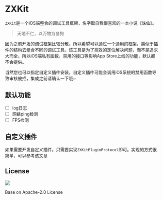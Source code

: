 # ZXKit

`ZXKit`是一个iOS端整合的调试工具框架，名字取自我很喜欢的一本小说《诛仙》。

> 天地不仁，以万物为刍狗

因为之前开发的调试框架比较分散，所以希望可以通过一个通用的框架，类似于插件的结构去组合不同的调试工具。该工具是为了高效的定位解决问题，而不是追求大而全，所以iOS端私有函数、禁用的接口等影响App Store上线的功能，默认都不会提供。

当然您也可以指定自定义插件安装，自定义插件可能会调用iOS系统的禁用函数导致审核被拒，集成之前请确认一下哦~



## 默认功能

- [ ] log日志
- [ ] 网络ping检测
- [ ] FPS检测

## 自定义插件

如果需要开发自定义插件，只需要实现`ZXKitPluginProtocol`即可。实现的方式很简单，可以参考该文章

## License

![](https://camo.githubusercontent.com/eb9066a6d8e0950066f3757c420e3a607c0929583b48ebda6fd9a6f50ccfc8f1/68747470733a2f2f7777772e6170616368652e6f72672f696d672f41534632307468416e6e69766572736172792e6a7067)

Base on Apache-2.0 License